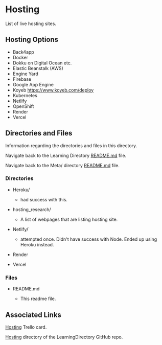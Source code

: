 # Hosting

List of live hosting sites.

## Hosting Options

- Back4app
- Docker
- Dokku on Digital Ocean etc.
- Elastic Beanstalk (AWS)
- Engine Yard
- Firebase
- Google App Engine
- Koyeb https://www.koyeb.com/deploy
- Kubernetes
- Netlify
- OpenShift
- Render
- Vercel

## Directories and Files

Information regarding the directories and files in this directory.

<!-- Navigate back to the [parent_readme_file/ README.md](../README.md) -->

Navigate back to the Learning Directory [README.md](../README.md) file.

Navigate back to the Meta/ directory [README.md](../Meta/README.md) file.

### Directories

- Heroku/

  - had success with this.

- hosting_research/

  - A list of webpages that are listing hosting site.

- Netlify/`

  - attempted once. Didn't have success with Node. Ended up using Heroku instead.

- Render

- Vercel

### Files

- README.md

  - This readme file.

## Associated Links

[Hosting](https://trello.com/c/Z6kPD3vr/573-hosting) Trello card.

[Hosting](https://github.com/JamieBort/LearningDirectory/tree/master/Hosting) directory of the LearningDirectory GitHub repo.
